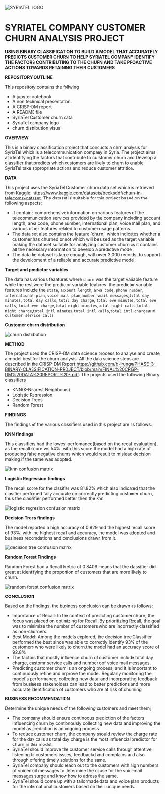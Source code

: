 ![SYRIATEL LOGO](https://user-images.githubusercontent.com/122228492/236913666-80474769-3d8e-458d-a7ff-f8cd96f51962.PNG)

# SYRIATEL COMPANY CUSTOMER CHURN ANALYSIS PROJECT

**USING BINARY CLASSIFICATION TO BUILD A MODEL THAT ACCURATELY PREDICTS CUSTOMER CHURN TO HELP SYRIATEL COMPANY IDENTIFY THE FACTORS CONTRIBUTING TO THE CHURN AND TAKE PROACTIVE ACTIONS TOWARDS RETAINING THEIR CUSTOMERS**

**REPOSITORY OUTLINE**

This repository contains the follwing
* A jupyter notebook 
* A non technical presentation.
* A CRISP-DM report
* A README file
* SyriaTel Customer churn data
* SyriaTel company logo
* churn distribution visual

**OVERVIEW**

This is a binary classification project that conducts a chrn analysis for SyriaTel which is a telecommunication company in Syria. The project aims at identifying the factors that contribute to curstomer churn and Develop a classifier that predicts which customers are likely to churn to enable SyriaTel take appropriate actions and reduce customer attrition.

**DATA**

This project uses the SyriaTel Customer churn data set which is retrieved from Kaggle: https://www.kaggle.com/datasets/becksddf/churn-in-telecoms-dataset. The dataset is suitable for this project based on the following aspects;

* It contains comprehensive information on various features of the telecommunication services provided by the company including account length, area code, phone number, international plan, voice mail plan, and various other features related to customer usage patterns.
* The data set also contains the feature 'churn,' which indicates whether a customer has churned or not which will be used as the target variable making the dataset suitable for analyzing customer churn as it contains all the necessary information to develop a predictive model.
* The data he dataset is large enough, with over 3,000 records, to support the development of a reliable and accurate predictive model. 

**Target and predictor variables**

The data has various feaatures where `churn` was the target variable feature while the rest were the predictor variable features. the predictor variable features include the `state`, `account length`, `area code`, `phone number`, `international plan`, `voice mail plan`,`number vmail messages`,`total day minutes`, `total day calls`, `total day charge`, `total eve minutes`, `total eve calls`, `total eve charge`,`total night minutes`,`total night calls`,`total night charge`,`total intl minutes`,`total intl calls`,`total intl charge`and `customer service calls`


**Customer churn distribution**

![churn distribution](https://github.com/b-irungu/PHASE-3-BINARY-CLASSIFICATION-PROJECT/assets/122228492/00deabcf-7814-4b1a-944d-b1404ecd51f4)


**METHOD**

The project used the CRISP-DM data science process to analyse and create a model best for the churn analysis. All the data science steps are described in the CRISP-DM Report:https://github.com/b-irungu/PHASE-3-BINARY-CLASSIFICATION-PROJECT/blob/main/FINAL%20CRISP-DM%20DATA%20REPORT%20-.pdf. The projects used the following Binary classifiers
* KNN(K-Nearest Neighbours)
* Logistic Regression
* Decision Trees
* Random Forest

**FINDINGS**

The findings of the various classifiers used in this project are as follows:

**KNN findings**

This classifiers had the lowest perfomance(based on the recall evaluation), as the recall score ws 54%. with this score the model had a high rate of producing false negative churns which would result to mislead decision making if the same was adopted. 


![knn confusion matrix](https://github.com/harrietjoseph/dsc-phase-3-project/assets/120625249/bcff7f69-fa78-4caf-a6e0-2531f9741928)


**Logistic Regression findings**

The recall score for the clssifier was 81.82% which also indicated that the clasifier perfomed faily accurate on correctly predicting customer churn, thus the classifier performed better then the knn

![logistic regresion confusion matrix](https://github.com/harrietjoseph/dsc-phase-3-project/assets/120625249/52b0b98e-8dcc-4dd6-92d4-b7ed37117af2)


**Decision Trees findings**

The model reported a high accuracy of 0.929 and the highest recall score of 93%. with the highest recall and accuracy, the model was adopted and business recomdations and conclusions drawn from it.        

![decision tree confusion matrix](https://github.com/harrietjoseph/dsc-phase-3-project/assets/120625249/6c0a37d5-1b54-4422-9aac-cdb1a4fc922c)


**Random Forest Findings**

Random Forest had a Recall Metric of 0.8409 means that the classifier did great at identifying the proportion of customers that are more likely to churn.

![random forest confusion matrix](https://github.com/harrietjoseph/dsc-phase-3-project/assets/120625249/cb5ce898-12d1-4422-a588-747ef00483d2)



**CONCLUSION**

Based on the findings, the business conclusion can be drawn as follows:

* Importance of Recall: In the context of predicting customer churn, the focus was placed on optimizing for Recall. By prioritizing Recall, the goal was to minimize the number of customers who are incorrectly classified as non-churners.
* Best Model: Among the models explored, the decision tree Classifier performed the best since was able to correctly identify 93% of the customers who were likely to churn.the model had an accuracy score of 92.8%
* The factors that mostly influence churn of customer include total day charge, customr service calls and number oof voice mail messages.
* Predicting customer churn is an ongoing process, and it is important to continuously refine and improve the model. Regularly monitoring the model's performance, collecting new data, and incorporating feedback from business stakeholders can lead to better predictions and more accurate identification of customers who are at risk of churning


**BUSINESS RECOMMENDATION**

Determine the unique needs of the following customers and meet them; 
                  
* The company should ensure continoous prediction of the factors influencing churn by contionously collecting new data and improving the model as prediction is an ongoing process.
* To reduce customer churn, the company should review the charge rate for the day calls as total day charge is the most influencial predictor for churn in this model.
* SyriaTel should improve the customer service calls through attentive listening to customers issues, feedbackd and complains and also through offering timely solutions for the same.
* SyriaTel company should reach out to the customers with high numbers of voicemail messages to determine the cause for the voicemail messages surge and know how to adress the same.
* SyriaTel should come up with a tailormade data and voice plan products for the international customers based on their unique needs.


